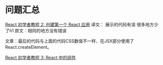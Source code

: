 # 问题汇总
[React 初学者教程 2: 创建第一个 React 应用](http://zcfy.baomitu.com/article/building-your-first-react-app-1521.html)
译文： 展示的代码有误  很多地方少了h1
原文：相同的地方没有错误

文章：最后的代码与上面的代码CSS数值不一样、在JSX部分使用了React.createElement。

[React 初学者教程 3: React 中的组件](http://zcfy.baomitu.com/article/components-in-react-1524.html)


